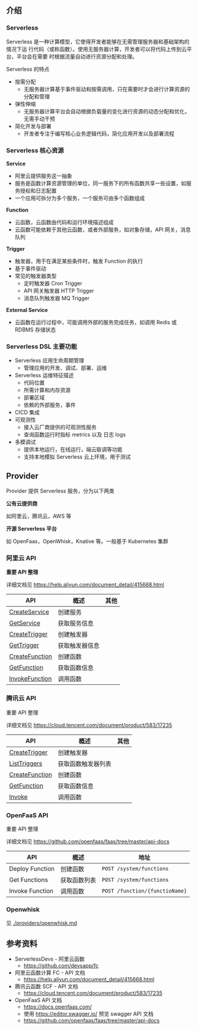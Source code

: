 ## 介绍

### Serverless

Serverless 是一种计算模型，它使得开发者能够在无需管理服务器和基础架构的情况下运
行代码（或称函数）。使用无服务器计算，开发者可以将代码上传到云平台，平台会在需要
时根据流量自动进行资源分配和处理。

Serverless 的特点

- 按需分配
  - 无服务器计算基于事件驱动和按需调用，只在需要时才会进行计算资源的分配和管理
- 弹性伸缩
  - 无服务器计算平台会自动根据负载量的变化进行资源的动态分配和优化，无需手动干预
- 简化开发与部署
  - 开发者专注于编写核心业务逻辑代码，简化应用开发以及部署流程

### Serverless 核心资源

**Service**

- 阿里云提供服务这一抽象
- 服务是函数计算资源管理的单位，同一服务下的所有函数共享一些设置，如服务授权和日志配置
- 一个应用可拆分为多个服务，一个服务可由多个函数组成

**Function**

- 云函数，云函数由代码和运行环境描述组成
- 云函数可能依赖于其他云函数，或者外部服务，如对象存储，API 网关，消息队列

**Trigger**

- 触发器，用于在满足某些条件时，触发 Function 的执行
- 基于事件驱动
- 常见的触发器类型
  - 定时触发器 Cron Trigger
  - API 网关触发器 HTTP Trigger
  - 消息队列触发器 MQ Trigger

**External Service**

- 云函数在运行过程中，可能调用外部的服务完成任务，如调用 Redis 或 RDBMS 存储状态

### Serverless DSL 主要功能

- Serverless 应用生命周期管理
  - 管理应用的开发、调试、部署、运维
- Serverless 运维特征描述
  - 代码位置
  - 所需计算和内存资源
  - 部署区域
  - 依赖的外部服务，事件
- CICD 集成
- 可观测性
  - 接入云厂商提供的可观测性服务
  - 查询函数运行时指标 metrics 以及 日志 logs
- 多模调试
  - 提供本地运行，在线运行，端云联调等功能
  - 支持本地模拟 Serverless 云上环境，用于测试

## Provider

Provider 提供 Serverless 服务，分为以下两类

**公有云提供商**

如阿里云，腾讯云，AWS 等

**开源 Serverless 平台**

如 OpenFaas，OpenWhisk，Knative 等。一般基于 Kubernetes 集群

### 阿里云 API

**重要 API 整理**

详细文档见 https://help.aliyun.com/document_detail/415668.html

| **API**                                                              | **概述**       | **其他** |
| -------------------------------------------------------------------- | -------------- | -------- |
| [CreateService](https://help.aliyun.com/document_detail/415719.htm)  | 创建服务       |          |
| [GetService](https://help.aliyun.com/document_detail/415723.htm)     | 获取服务信息   |          |
| [CreateTrigger](https://help.aliyun.com/document_detail/415729.htm)  | 创建触发器     |          |
| [GetTrigger](https://help.aliyun.com/document_detail/415732.htm)     | 获取触发器信息 |          |
| [CreateFunction](https://help.aliyun.com/document_detail/415747.htm) | 创建函数       |          |
| [GetFunction](https://help.aliyun.com/document_detail/415750.htm)    | 获取函数信息   |          |
| [InvokeFunction](https://help.aliyun.com/document_detail/415753.htm) | 调用函数       |          |

### 腾讯云 API

重要 API 整理

详细文档见 https://cloud.tencent.com/document/product/583/17235

| **API**                                                            | **概述**           | **其他** |
| ------------------------------------------------------------------ | ------------------ | -------- |
| [CreateTrigger](https://cloud.tencent.com/document/api/583/18589)  | 创建触发器         |          |
| [ListTriggers](https://cloud.tencent.com/document/api/583/44268)   | 获取函数触发器列表 |          |
| [CreateFunction](https://cloud.tencent.com/document/api/583/18586) | 创建函数           |          |
| [GetFunction](https://cloud.tencent.com/document/api/583/18584)    | 获取函数信息       |          |
| [Invoke](https://cloud.tencent.com/document/api/583/17243)         | 调用函数           |          |

### OpenFaaS API

重要 API 整理

详细文档见 https://github.com/openfaas/faas/tree/master/api-docs

| **API**         | **概述**     | **地址**                       |
| --------------- | ------------ | ------------------------------ |
| Deploy Function | 创建函数     | `POST /system/functions`       |
| Get Functions   | 获取函数列表 | `POST /system/functions`       |
| Invoke Function | 调用函数     | `POST /function/{functioName}` |

### Openwhisk

见 [./providers/openwhisk.md](./providers/openwhisk.md)

## 参考资料

- ServerlessDevs - 阿里云函数
  - https://github.com/devsapp/fc
- 阿里云函数计算 FC - API 文档
  - https://help.aliyun.com/document_detail/415668.html
- 腾讯云函数 SCF - API 文档
  - https://cloud.tencent.com/document/product/583/17235
- OpenFaaS API 文档
  - https://docs.openfaas.com/
  - 使用 https://editor.swagger.io/ 预览 swagger API 文档
  - https://github.com/openfaas/faas/tree/master/api-docs
